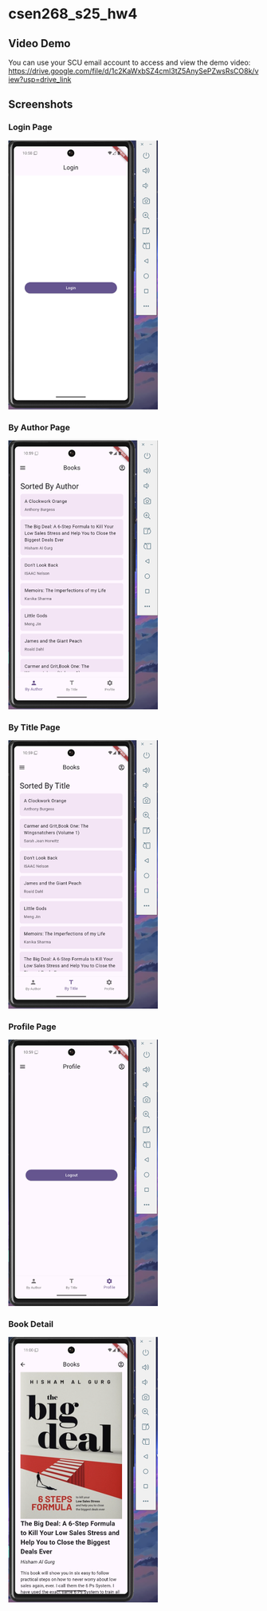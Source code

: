 # csen268_s25_hw4

## Video Demo
You can use your SCU email account to access and view the demo video:
https://drive.google.com/file/d/1c2KaWxbSZ4cml3tZ5AnySePZwsRsCO8k/view?usp=drive_link 

## Screenshots
### Login Page
<img src="demo_images/image.png" alt="Login Page" width="300"/>

### By Author Page
<img src="demo_images/image-1.png" alt="Login Page" width="300"/>

### By Title Page
<img src="demo_images/image-2.png" alt="Login Page" width="300"/>

### Profile Page
<img src="demo_images/image-3.png" alt="Login Page" width="300"/>

### Book Detail
<img src="demo_images/image-4.png" alt="Login Page" width="300"/>
